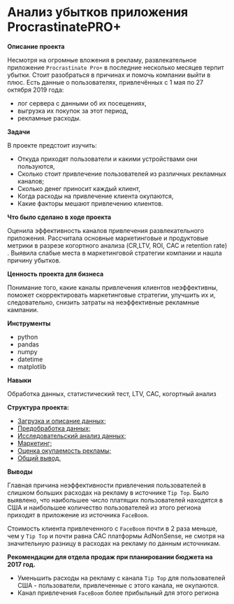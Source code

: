 # **Анализ убытков приложения ProcrastinatePRO+**

**Описание проекта**

Несмотря на огромные вложения в рекламу, развлекательное приложение `Procrastinate Pro+` в последние несколько месяцев терпит убытки. Стоит разобраться в причинах и помочь компании выйти в плюс.
Есть данные о пользователях, привлечённых с 1 мая по 27 октября 2019 года:
- лог сервера с данными об их посещениях,
- выгрузка их покупок за этот период,
- рекламные расходы.
    
**Задачи**

В проекте предстоит изучить:
- Откуда приходят пользователи и какими устройствами они пользуются,
- Сколько стоит привлечение пользователей из различных рекламных каналов;
- Сколько денег приносит каждый клиент,
- Когда расходы на привлечение клиента окупаются,
- Какие факторы мешают привлечению клиентов. 




**Что было сделано в ходе проекта**

Оценила эффективность каналов привлечения развлекательного приложения. Рассчитала основные маркетинговые и продуктовые метрики в разрезе когортного анализа (CR,LTV, ROI, CAC и retention rate) . Выявила слабые места в маркетинговой стратегии компании и нашла причину убытков. 




**Ценность проекта для бизнеса**

Понимание того, какие каналы привлечения клиентов неэффективны, поможет  скорректировать маркетинговые стратегии, улучшить их и, следовательно, снизить затраты на неэффективные рекламные кампании.

**Инструменты**

* python
* pandas
* numpy 
* datetime
* matplotlib 

**Навыки**

Обработка данных, статистический тест, LTV, CAC, когортный анализ


**Структура проекта:**

- [Загрузка и описание данных;](#review)
- [Предобработка данных;](#preprocessing)
- [Исследовательский анализ данных;](#analysis)
- [Маркетинг;](#marketing)
- [Оценка окупаемость рекламы;](#payback)
- [Общий вывод.](#results)


**Выводы**

Главная причина неэффективности привлечения пользователей в слишком больших расходах на рекламу в источнике `Tip Top`. Было выявлено, что наибольшее число платящих пользователей находятся в США и наибольшее количество пользователей из этого региона приходят в приложение из источника `FaceBoom`. 

Стоимость клиента привлеченного с `FaceBoom` почти в 2 раза меньше, чем у `Tip Top` и почти равна CAC платформы AdNonSense, не смотря на значительную разницу в расходах на рекламу по данным источникам.


**Рекомендации для отдела продаж при планировании бюджета на 2017 год.**

- Уменьшить расходы на рекламу с канала `Tip Top` для пользователей США - пользователи, привлеченные с этого канала, не окупаются.
- Канал привлечения `FaceBoom` более прибыльный для этого региона
